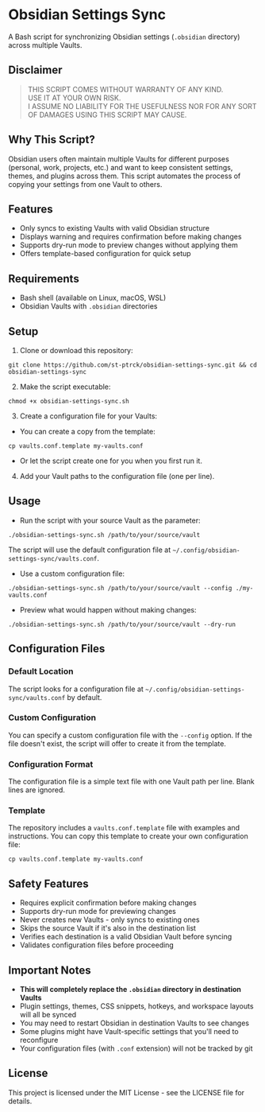 # Obsidian Settings Sync

A Bash script for synchronizing Obsidian settings (`.obsidian` directory) across multiple Vaults.

## Disclaimer

> THIS SCRIPT COMES WITHOUT WARRANTY OF ANY KIND. <br>
> USE IT AT YOUR OWN RISK. <br>
> I ASSUME NO LIABILITY FOR THE USEFULNESS NOR FOR ANY SORT OF DAMAGES USING THIS SCRIPT MAY CAUSE. 


## Why This Script?

Obsidian users often maintain multiple Vaults for different purposes (personal, work, projects, etc.) and want to keep consistent settings, themes, and plugins across them. This script automates the process of copying your settings from one Vault to others.

## Features

- Only syncs to existing Vaults with valid Obsidian structure
- Displays warning and requires confirmation before making changes
- Supports dry-run mode to preview changes without applying them
- Offers template-based configuration for quick setup 

## Requirements

- Bash shell (available on Linux, macOS, WSL)
- Obsidian Vaults with `.obsidian` directories

## Setup

1. Clone or download this repository:

```
git clone https://github.com/st-ptrck/obsidian-settings-sync.git && cd obsidian-settings-sync
```


2. Make the script executable:

```
chmod +x obsidian-settings-sync.sh
```


3. Create a configuration file for your Vaults:
- You can create a copy from the template:
```
cp vaults.conf.template my-vaults.conf
```
- Or let the script create one for you when you first run it.

4. Add your Vault paths to the configuration file (one per line).

## Usage

- Run the script with your source Vault as the parameter:

```
./obsidian-settings-sync.sh /path/to/your/source/vault
```

The script will use the default configuration file at `~/.config/obsidian-settings-sync/vaults.conf`.


- Use a custom configuration file:

```
./obsidian-settings-sync.sh /path/to/your/source/vault --config ./my-vaults.conf
```


- Preview what would happen without making changes:

```
./obsidian-settings-sync.sh /path/to/your/source/vault --dry-run
```


## Configuration Files

### Default Location

The script looks for a configuration file at `~/.config/obsidian-settings-sync/vaults.conf` by default.

### Custom Configuration

You can specify a custom configuration file with the `--config` option. If the file doesn't exist, the script will offer to create it from the template.

### Configuration Format

The configuration file is a simple text file with one Vault path per line. Blank lines are ignored.


### Template

The repository includes a `vaults.conf.template` file with examples and instructions. You can copy this template to create your own configuration file:

```
cp vaults.conf.template my-vaults.conf
```


## Safety Features

- Requires explicit confirmation before making changes
- Supports dry-run mode for previewing changes
- Never creates new Vaults - only syncs to existing ones
- Skips the source Vault if it's also in the destination list
- Verifies each destination is a valid Obsidian Vault before syncing
- Validates configuration files before proceeding

## Important Notes

- **This will completely replace the `.obsidian` directory in destination Vaults**
- Plugin settings, themes, CSS snippets, hotkeys, and workspace layouts will all be synced
- You may need to restart Obsidian in destination Vaults to see changes
- Some plugins might have Vault-specific settings that you'll need to reconfigure
- Your configuration files (with `.conf` extension) will not be tracked by git

## License

This project is licensed under the MIT License - see the LICENSE file for details.
